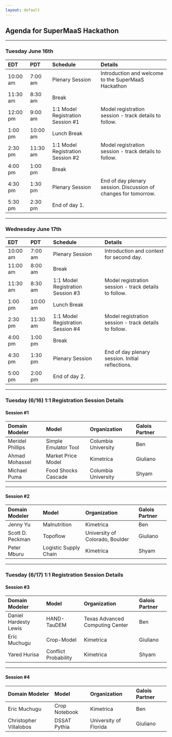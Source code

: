 ```yaml
---
layout: default
---
```


## Agenda for SuperMaaS Hackathon

---

### Tuesday June 16th

| EDT | PDT | Schedule | Details |
|:---|:---|:----------|:----------|
| 10:00 am | 7:00 am | Plenary Session | Introduction and welcome to the SuperMaaS Hackathon |
| 11:30 am | 8:30 am | Break | |
| 12:00 pm | 9:00 am | 1:1 Model Registration Session \#1 | Model registration session - track details to follow. | 
| 1:00 pm | 10:00 am | Lunch Break | |
| 2:30 pm | 11:30 am | 1:1 Model Registration Session \#2 | Model registration session - track details to follow. |
| 4:00 pm | 1:00 pm | Break | |
| 4:30 pm | 1:30 pm | Plenary Session | End of day plenary session.  Discussion of changes for tomorrow. |
| 5:30 pm | 2:30 pm | End of day 1. |

---

### Wednesday June 17th

| EDT | PDT | Schedule | Details |
|:---|:---|:----------|:----------|
| 10:00 am | 7:00 am | Plenary Session | Introduction and context for second day. |
| 11:00 am | 8:00 am | Break | |
| 11:30 am | 8:30 am | 1:1 Model Registration Session \#3 | Model registration session - track details to follow. | 
| 1:00 pm | 10:00 am | Lunch Break | |
| 2:30 pm | 11:30 am | 1:1 Model Registration Session \#4 | Model registration session - track details to follow. |
| 4:00 pm | 1:00 pm | Break | |
| 4:30 pm | 1:30 pm | Plenary Session | End of day plenary session.  Initial reflections. |
| 5:00 pm | 2:00 pm | End of day 2. |

---

### Tuesday (6/16) 1:1 Registration Session Details

#### Session \#1

| Domain Modeler | Model | Organization | Galois Partner |
| :----- | :----- | :----- | :----- |
| Meridel Phillips | Simple Emulator Tool | Columbia University | Ben |
| Ahmad Mohassel | Market Price Model | Kimetrica | Giuliano |
| Michael Puma | Food Shocks Cascade | Columbia University | Shyam |

---

#### Session \#2

| Domain Modeler | Model | Organization | Galois Partner |
| :----- | :----- | :----- | :----- |
Jenny Yu | Malnutrition | Kimetrica | Ben |
Scott D. Peckman | Topoflow | University of Colorado, Boulder | Giuliano |
Peter Mburu | Logistic Supply Chain | Kimetrica | Shyam |

---

### Tuesday (6/17) 1:1 Registration Session Details

#### Session \#3

| Domain Modeler | Model | Organization | Galois Partner |
| :----- | :----- | :----- | :----- |
Daniel Hardesty Lewis | HAND-TauDEM | Texas Advanced Computing Center | Ben |
Eric Muchugu | Crop-Model |Kimetrica | Giuliano |
Yared Hurisa | Conflict Probability | Kimetrica | Shyam |

---

#### Session \#4

| Domain Modeler | Model | Organization | Galois Partner |
| :----- | :----- | :----- | :----- |
Eric Muchugu | Crop Notebook | Kimetrica | Ben |
Christopher Villalobos | DSSAT Pythia | University of Florida | Giuliano |
